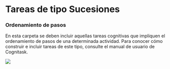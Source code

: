 # Tareas de tipo Sucesiones
### Ordenamiento de pasos
En esta carpeta se deben incluir aquellas tareas cognitivas que impliquen el ordenamiento de pasos de una determinada actividad. Para conocer cómo construir e incluir tareas de este tipo, consulte el manual de usuario de Cognitask.

<img src="https://i.imgur.com/hTD9K2g.png"/>
